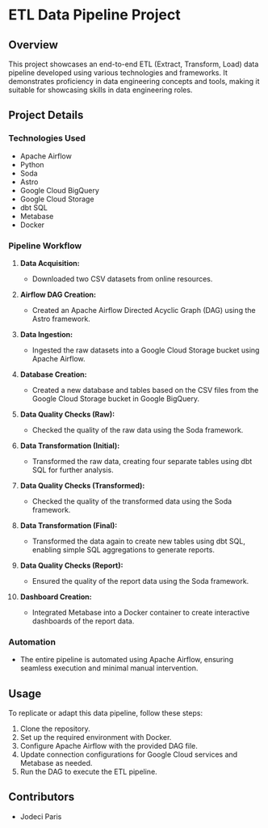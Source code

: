 # ETL Data Pipeline Project

## Overview
This project showcases an end-to-end ETL (Extract, Transform, Load) data pipeline developed using various technologies and frameworks. It demonstrates proficiency in data engineering concepts and tools, making it suitable for showcasing skills in data engineering roles.

## Project Details
### Technologies Used
- Apache Airflow
- Python
- Soda
- Astro
- Google Cloud BigQuery
- Google Cloud Storage
- dbt SQL
- Metabase
- Docker

### Pipeline Workflow
1. **Data Acquisition:**
   - Downloaded two CSV datasets from online resources.

2. **Airflow DAG Creation:**
   - Created an Apache Airflow Directed Acyclic Graph (DAG) using the Astro framework.

3. **Data Ingestion:**
   - Ingested the raw datasets into a Google Cloud Storage bucket using Apache Airflow.

4. **Database Creation:**
   - Created a new database and tables based on the CSV files from the Google Cloud Storage bucket in Google BigQuery.

5. **Data Quality Checks (Raw):**
   - Checked the quality of the raw data using the Soda framework.

6. **Data Transformation (Initial):**
   - Transformed the raw data, creating four separate tables using dbt SQL for further analysis.

7. **Data Quality Checks (Transformed):**
   - Checked the quality of the transformed data using the Soda framework.

8. **Data Transformation (Final):**
   - Transformed the data again to create new tables using dbt SQL, enabling simple SQL aggregations to generate reports.

9. **Data Quality Checks (Report):**
   - Ensured the quality of the report data using the Soda framework.

10. **Dashboard Creation:**
    - Integrated Metabase into a Docker container to create interactive dashboards of the report data.

### Automation
- The entire pipeline is automated using Apache Airflow, ensuring seamless execution and minimal manual intervention.

## Usage
To replicate or adapt this data pipeline, follow these steps:
1. Clone the repository.
2. Set up the required environment with Docker.
3. Configure Apache Airflow with the provided DAG file.
4. Update connection configurations for Google Cloud services and Metabase as needed.
5. Run the DAG to execute the ETL pipeline.

## Contributors
- Jodeci Paris
